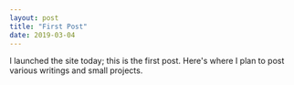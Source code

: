 ```yaml
---
layout: post
title: "First Post"
date: 2019-03-04
---
```


I launched the site today; this is the first post. Here's where I plan to post various writings and small projects.